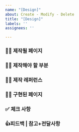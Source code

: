 ```yaml
---
name: "[Design]"
about: Create - Modify - Delete
title: "[Design]"
labels: ''
assignees: ''

---
```


### 🧞‍♀️ 제작될 페이지

### 🧞‍♀️ 제작해야 할 부분

### 🧞‍♀️ 제작 레퍼런스 

### 🧞‍♀️ 구현된 페이지

### ✅ 체크 사항

### 👍피드백 | 참고+전달사항
